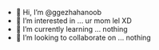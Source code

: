 - 👋 Hi, I’m @ggezhahanoob
- 👀 I’m interested in ... ur mom lel XD
- 🌱 I’m currently learning ... nothing
- 💞️ I’m looking to collaborate on ... nothing

<!---
ggezhahanoob/ggezhahanoob is a ✨ special ✨ repository because its `README.md` (this file) appears on your GitHub profile.
You can click the Preview link to take a look at your changes.
--->
